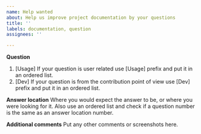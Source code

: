 ```yaml
---
name: Help wanted
about: Help us improve project documentation by your questions
title: ''
labels: documentation, question
assignees: ''

---
```


**Question**
1. [Usage] If your question is user related use [Usage] prefix and put it in an ordered list.
2. [Dev] If your question is from the contribution point of view use [Dev] prefix and put it in an ordered list.

**Answer location**
Where you would expect the answer to be, or where you were looking for it. Also use an ordered list and check if a question number is the same as an answer location number.

**Additional comments**
Put any other comments or screenshots here.
